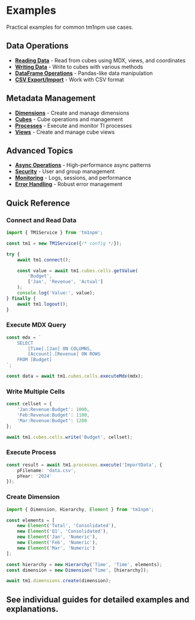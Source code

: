 # Examples

Practical examples for common tm1npm use cases.

## Data Operations
- **[Reading Data](reading-data.md)** - Read from cubes using MDX, views, and coordinates
- **[Writing Data](writing-data.md)** - Write to cubes with various methods
- **[DataFrame Operations](dataframe-operations.md)** - Pandas-like data manipulation
- **[CSV Export/Import](csv-operations.md)** - Work with CSV format

## Metadata Management
- **[Dimensions](dimensions.md)** - Create and manage dimensions
- **[Cubes](cubes.md)** - Cube operations and management
- **[Processes](processes.md)** - Execute and monitor TI processes
- **[Views](views.md)** - Create and manage cube views

## Advanced Topics
- **[Async Operations](async-operations.md)** - High-performance async patterns
- **[Security](security.md)** - User and group management
- **[Monitoring](monitoring.md)** - Logs, sessions, and performance
- **[Error Handling](error-handling.md)** - Robust error management

## Quick Reference

### Connect and Read Data
```typescript
import { TM1Service } from 'tm1npm';

const tm1 = new TM1Service({/* config */});

try {
    await tm1.connect();

    const value = await tm1.cubes.cells.getValue(
        'Budget',
        ['Jan', 'Revenue', 'Actual']
    );
    console.log('Value:', value);
} finally {
    await tm1.logout();
}
```

### Execute MDX Query
```typescript
const mdx = `
    SELECT
        [Time].[Jan] ON COLUMNS,
        [Account].[Revenue] ON ROWS
    FROM [Budget]
`;

const data = await tm1.cubes.cells.executeMdx(mdx);
```

### Write Multiple Cells
```typescript
const cellset = {
    'Jan:Revenue:Budget': 1000,
    'Feb:Revenue:Budget': 1100,
    'Mar:Revenue:Budget': 1200
};

await tm1.cubes.cells.write('Budget', cellset);
```

### Execute Process
```typescript
const result = await tm1.processes.execute('ImportData', {
    pFilename: 'data.csv',
    pYear: '2024'
});
```

### Create Dimension
```typescript
import { Dimension, Hierarchy, Element } from 'tm1npm';

const elements = [
    new Element('Total', 'Consolidated'),
    new Element('Q1', 'Consolidated'),
    new Element('Jan', 'Numeric'),
    new Element('Feb', 'Numeric'),
    new Element('Mar', 'Numeric')
];

const hierarchy = new Hierarchy('Time', 'Time', elements);
const dimension = new Dimension('Time', [hierarchy]);

await tm1.dimensions.create(dimension);
```

## See individual guides for detailed examples and explanations.
